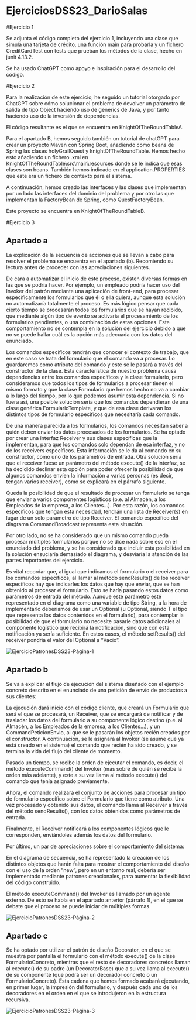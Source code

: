 # EjerciciosDSS23_DarioSalas

#Ejercicio 1

Se adjunta el código completo del ejercicio 1, incluyendo una clase que simula una tarjeta de crédito, una función main para probarla y un fichero CreditCardTest con tests que prueban los métodos de la clase, hecho en junit 4.13.2.

Se ha usado ChatGPT como apoyo e inspiración para el desarrollo del código.

#Ejercicio 2

Para la realización de este ejercicio, he seguido un tutorial otorgado por ChatGPT sobre cómo solucionar el problema de devolver un parámetro de salida de tipo Object haciendo uso de generics de Java, y por tanto haciendo uso de la inversión de dependencias.

El código resultante es el que se encuentra en KnightOfTheRoundTableA.

Para el apartado B, hemos seguido también un tutorial de chatGPT para crear un proyecto Maven con Spring Boot, añadiendo como beans de Spring las clases holyGrailQuest y knightOfTheRoundTable. Hemos hecho esto añadiendo un fichero .xml en KnightOfTheRoundTable\src\main\resources donde se le indica que esas clases son beans. También hemos indicado en el application.PROPERTIES que este era un fichero de contexto para el sistema.

A continuación, hemos creado las interfaces y las clases que implementan por un lado las interfaces del dominio del problema y por otro las que implementan la FactoryBean de Spring, como QuestFactoryBean.

Este proyecto se encuentra en KnightOfTheRoundTableB.

#Ejercicio 3

## Apartado a

  La explicación de la secuencia de acciones que se llevan a cabo para resolver el problema se encuentra en el apartado (b). Recomiendo su lectura antes de proceder con las apreciaciones siguientes.

  De cara a automatizar el inicio de este proceso, existen diversas formas en las que se podría hacer. Por ejemplo, un empleado podría hacer uso del Invoker del patrón mediante una aplicación de front-end, para procesar específicamente los formularios que él o ella quiera, aunque esta solución no automatizaría totalmente el proceso. Es más lógico pensar que cada cierto tiempo se procesarán todos los formularios que se hayan recibido, que mediante algún tipo de evento se activaría el procesamiento de los formularios pendientes, o una combinación de estas opciones. Este comportamiento no se contempla en la solución del ejercicio debido a que no se puede hallar cuál es la opción más adecuada con los datos del enunciado.

  Los comandos específicos tendrán que conocer el contexto de trabajo, que en este caso se trata del formulario que el comando va a procesar. Lo guardaremos como atributo del comando y este se le pasará a través del constructor de la clase. Esta característica de nuestro problema causa dependencias entre los comandos específicos y la clase formulario, pero consideramos que todos los tipos de formularios a procesar tienen el mismo formato y que la clase Formulario que hemos hecho no va a cambiar a lo largo del tiempo, por lo que podemos asumir esta dependencia. Si no fuera así, una posible solución sería que los comandos dependieran de una clase genérica FormularioTemplate, y que de esa clase derivaran los distintos tipos de formulario específicos que necesitaría cada comando.

  De una manera parecida a los formularios, los comandos necesitan saber a quién deben enviar los datos procesados de los formularios. Se ha optado por crear una interfaz Receiver y sus clases específicas que la implementan, para que los comandos solo dependan de esa interfaz, y no de los receivers específicos. Esta información se le da al comando en su constructor, como uno de los parámetros de entrada.
Otra solución sería que el receiver fuese un parámetro del método execute() de la interfaz, se ha decidido declinar esta opción para poder ofrecer la posibilidad de que algunos comandos envíen la información a varias personas (es decir, tengan varios receiver), como se explicará en el párrafo siguiente.

  Queda la posibilidad de que el resultado de procesar un formulario se tenga que enviar a varios componentes logísticos (p.e. al Almacén, a los Empleados de la empresa, a los Clientes…). Por esta razón, los comandos específicos que tengan esta necesidad, tendrán una lista de Receiver(s) en lugar de un solo parámetro de tipo Receiver. El comando específico del diagrama CommandBroadcast representa esta situación.

  Por otro lado, no se ha considerado que un mismo comando pueda procesar múltiples formularios porque no se dice nada sobre eso en el enunciado del problema, y se ha considerado que incluir esta posibilidad en la solución ensuciaría demasiado el diagrama, y desviaría la atención de las partes importantes del ejercicio.

  Es vital recordar que, al igual que indicamos el formulario o el receiver para los comandos específicos, al llamar al método sendResults() de los receiver específicos hay que indicarles los datos que hay que enviar, que se han obtenido al procesar el formulario. Esto se haría pasando estos datos como parámetros de entrada del método. Aunque este parámetro esté representado en el diagrama como una variable de tipo String, a la hora de implementarlo deberíamos de usar un Optional<String> (u Optional<T>, siendo T el tipo que representa los datos contenidos en el formulario), para contemplar la posibilidad de que el formulario no necesite pasarle datos adicionales al componente logístico que recibirá la notificación, sino que con esta notificación ya sería suficiente. En estos casos, el método setResults() del receiver pondría el valor del Optional a “Vacío”.


![EjercicioPatronesDSS23-Página-1](https://github.com/Xiorad1412/EjerciciosDSS23_DarioSalas/assets/101283806/048ad72a-0cb9-4a70-a96c-90db567dff5e)

## Apartado b

  Se va a explicar el flujo de ejecución del sistema diseñado con el ejemplo concreto descrito en el enunciado de una petición de envío de productos a sus clientes:
  
  La ejecución dará inicio con el código cliente, que creará un Formulario que será el que se procesará, un Receiver, que se encargará de notificar y de trasladar los datos del formulario a su componente lógico destino (p.e. al Almacén, a los Empleados de la empresa, a los Clientes…), y un CommandPeticionEnvio, al que se le pasarán los objetos recién creados por el constructor.
  A continuación, se le asignará al Invoker (se asume que ya está creado en el sistema) el comando que recién ha sido creado, y se termina la vida del flujo del cliente de momento.
  
  Pasado un tiempo, se recibe la orden de ejecutar el comando, es decir, el método executeCommand() del Invoker (más sobre de quién se recibe la orden más adelante), y este a su vez llama al método execute() del comando que tenía asignado previamente.
  
  Ahora, el comando realizará el conjunto de acciones para procesar un tipo de formulario específico sobre el Formulario que tiene como atributo. Una vez procesado y obtenido sus datos, el comando llama al Receiver a través del método sendResults(), con los datos obtenidos como parámetros de entrada.
  
  Finalmente, el Receiver notificará a los componentes lógicos que le corresponden, enviándoles además los datos del formulario.
  
  Por último, un par de apreciaciones sobre el comportamiento del sistema:
  
  En el diagrama de secuencia, se ha representado la creación de los distintos objetos que harán falta para mostrar el comportamiento del diseño con el uso de la orden “new”, pero en un entorno real, debería ser implementado mediante patrones creacionales, para aumentar la flexibilidad del código construido.

  El método executeCommand() del Invoker es llamado por un agente externo. De esto se habla en el apartado anterior (párrafo 1), en el que se debate que el proceso se puede iniciar de múltiples formas.

![EjercicioPatronesDSS23-Página-2](https://github.com/Xiorad1412/EjerciciosDSS23_DarioSalas/assets/101283806/a79ef287-2fdc-4d0b-801e-b6e14b13cbba)

## Apartado c

  Se ha optado por utilizar el patrón de diseño Decorator, en el que se muestra por pantalla el formulario con el método execute() de la clase FormularioConcreto, mientras que el resto de decoradores concretos llaman al execute() de su padre (un DecoratorBase) que a su vez llama al execute() de su componente (que podrá ser un decorador concreto o un FormularioConcreto). Esta cadena que hemos formado acabará ejecutando, en primer lugar, la impresión del formulario, y después cada uno de los decoradores en el orden en el que se introdujeron en la estructura recursiva.
  
![EjercicioPatronesDSS23-Página-3](https://github.com/Xiorad1412/EjerciciosDSS23_DarioSalas/assets/101283806/125a7768-166a-4687-9fa2-fac236311255)
